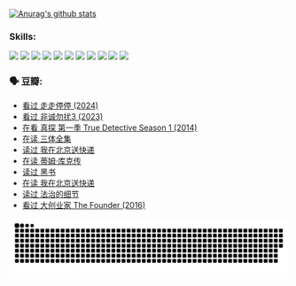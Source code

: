
[![Anurag's github stats](https://github-readme-stats.vercel.app/api?username=w940853815)](https://github.com/anuraghazra/github-readme-stats)

### Skills:

<code><img height="32" src="https://cdn.jsdelivr.net/npm/simple-icons@v5/icons/python.svg"></code>
<code><img height="32" src="https://cdn.jsdelivr.net/npm/simple-icons@v5/icons/javascript.svg"></code>
<code><img height="32" src="https://cdn.jsdelivr.net/npm/simple-icons@v5/icons/django.svg"></code>
<code><img height="32" src="https://cdn.jsdelivr.net/npm/simple-icons@v5/icons/flask.svg"></code>
<code><img height="32" src="https://cdn.jsdelivr.net/npm/simple-icons@v5/icons/vuetify.svg"></code>
<code><img height="32" src="https://cdn.jsdelivr.net/npm/simple-icons@v5/icons/git.svg"></code>
<code><img height="32" src="https://cdn.jsdelivr.net/npm/simple-icons@v5/icons/docker.svg"></code>
<code><img height="32" src="https://cdn.jsdelivr.net/npm/simple-icons@v5/icons/postgresql.svg"></code>
<code><img height="32" src="https://cdn.jsdelivr.net/npm/simple-icons@v5/icons/elasticsearch.svg"></code>
<code><img height="32" src="https://cdn.jsdelivr.net/npm/simple-icons@v5/icons/macos.svg"></code>
<code><img height="32" src="https://cdn.jsdelivr.net/npm/simple-icons@v5/icons/linux.svg"></code>

### 🗣 豆瓣:

<!-- DOUBAN-ACTIVITIES:START -->
- [看过 走走停停‎ (2024)](https://www.douban.com/people/136069238/status/4684430230/?_i=23623529)
- [看过 非诚勿扰3‎ (2023)](https://www.douban.com/people/136069238/status/4676324100/?_i=23623529)
- [在看 真探 第一季 True Detective Season 1‎ (2014)](https://www.douban.com/people/136069238/status/4673382852/?_i=23623529)
- [在读 三体全集](https://www.douban.com/people/136069238/status/4672842521/?_i=23623529)
- [读过 我在北京送快递](https://www.douban.com/people/136069238/status/4672842036/?_i=23623529)
- [在读 蒂姆·库克传](https://www.douban.com/people/136069238/status/4663517053/?_i=23623529)
- [读过 黑书](https://www.douban.com/people/136069238/status/4663516022/?_i=23623529)
- [在读 我在北京送快递](https://www.douban.com/people/136069238/status/4658098365/?_i=23623529)
- [读过 法治的细节](https://www.douban.com/people/136069238/status/4657347558/?_i=23623529)
- [看过 大创业家 The Founder‎ (2016)](https://www.douban.com/people/136069238/status/4649667693/?_i=23623529)
<!-- DOUBAN-ACTIVITIES:END -->


![Snake animation](https://raw.githubusercontent.com/w940853815/w940853815/output/github-contribution-grid-snake.svg)

<!--
**w940853815/w940853815** is a ✨ _special_ ✨ repository because its `README.md` (this file) appears on your GitHub profile.

Here are some ideas to get you started:

- 🔭 I’m currently working on ...
- 🌱 I’m currently learning ...
- 👯 I’m looking to collaborate on ...
- 🤔 I’m looking for help with ...
- 💬 Ask me about ...
- 📫 How to reach me: ...
- 😄 Pronouns: ...
- ⚡ Fun fact: ...
-->
